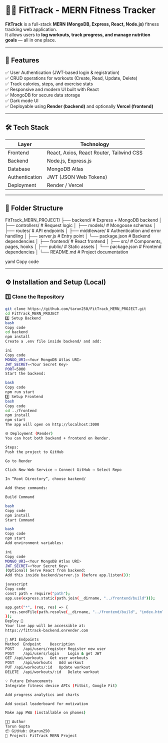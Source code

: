 # 🏋️‍♂️ FitTrack - MERN Fitness Tracker

**FitTrack** is a full-stack **MERN (MongoDB, Express, React, Node.js)** fitness tracking web application.  
It allows users to **log workouts, track progress, and manage nutrition goals** — all in one place.

---

## 🚀 Features

✅ User Authentication (JWT-based login & registration)  
✅ CRUD operations for workouts (Create, Read, Update, Delete)  
✅ Track calories, steps, and exercise stats  
✅ Responsive and modern UI built with React  
✅ MongoDB for secure data storage  
✅ Dark mode UI  
✅ Deployable using **Render (backend)** and optionally **Vercel (frontend)**

---

## 🛠️ Tech Stack

| Layer | Technology |
|-------|-------------|
| Frontend | React, Axios, React Router, Tailwind CSS |
| Backend | Node.js, Express.js |
| Database | MongoDB Atlas |
| Authentication | JWT (JSON Web Tokens) |
| Deployment | Render / Vercel |

---

## 🧩 Folder Structure

FitTrack_MERN_PROJECT/
├── backend/ # Express + MongoDB backend
│ ├── controllers/ # Request logic
│ ├── models/ # Mongoose schemas
│ ├── routes/ # API endpoints
│ ├── middleware/ # Authentication and error handling
│ ├── server.js # Entry point
│ └── package.json # Backend dependencies
│
├── frontend/ # React frontend
│ ├── src/ # Components, pages, hooks
│ ├── public/ # Static assets
│ └── package.json # Frontend dependencies
│
└── README.md # Project documentation

yaml
Copy code

---

## ⚙️ Installation and Setup (Local)

### 1️⃣ Clone the Repository

```bash
git clone https://github.com/tarun250/FitTrack_MERN_PROJECT.git
cd FitTrack_MERN_PROJECT
2️⃣ Setup Backend
bash
Copy code
cd backend
npm install
Create a .env file inside backend/ and add:

ini
Copy code
MONGO_URI=<Your MongoDB Atlas URI>
JWT_SECRET=<Your Secret Key>
PORT=5000
Start the backend:

bash
Copy code
npm run start
3️⃣ Setup Frontend
bash
Copy code
cd ../frontend
npm install
npm start
The app will open on http://localhost:3000

🌐 Deployment (Render)
You can host both backend + frontend on Render.

Steps:
Push the project to GitHub

Go to Render

Click New Web Service → Connect GitHub → Select Repo

In “Root Directory”, choose backend/

Add these commands:

Build Command

bash
Copy code
npm install
Start Command

bash
Copy code
npm start
Add environment variables:

ini
Copy code
MONGO_URI=<Your MongoDB Atlas URI>
JWT_SECRET=<Your Secret Key>
(Optional) Serve React from backend:
Add this inside backend/server.js (before app.listen()):

javascript
Copy code
const path = require("path");
app.use(express.static(path.join(__dirname, "../frontend/build")));

app.get("*", (req, res) => {
  res.sendFile(path.resolve(__dirname, "../frontend/build", "index.html"));
});
Deploy 🎉
Your live app will be accessible at:
https://fittrack-backend.onrender.com

📱 API Endpoints
Method	Endpoint	Description
POST	/api/users/register	Register new user
POST	/api/users/login	Login & get JWT
GET	/api/workouts	Get user workouts
POST	/api/workouts	Add workout
PUT	/api/workouts/:id	Update workout
DELETE	/api/workouts/:id	Delete workout

💡 Future Enhancements
Integrate fitness device APIs (Fitbit, Google Fit)

Add progress analytics and charts

Add social leaderboard for motivation

Make app PWA (installable on phones)

👨‍💻 Author
Tarun Gupta
📦 GitHub: @tarun250
💬 Project: FitTrack MERN Project


